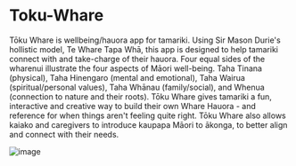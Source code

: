 # Toku-Whare
Tōku Whare is wellbeing/hauora app for tamariki. Using Sir Mason Durie's hollistic model, Te Whare Tapa Whā, this app is designed to help tamariki connect with and take-charge of their hauora. Four equal sides of the wharenui illustrate the four aspects of Māori well-being. Taha Tinana (physical), Taha Hinengaro (mental and emotional), Taha Wairua (spiritual/personal values), Taha Whānau (family/social), and Whenua (connection to nature and their roots). Tōku Whare gives tamariki a fun, interactive and creative way to build their own Whare Hauora - and reference for when things aren't feeling quite right. Tōku Whare also allows kaiako and caregivers to introduce kaupapa Māori to ākonga, to better align and connect with their needs.

![image](https://user-images.githubusercontent.com/24914335/157224419-d468e6c4-ba05-470b-a9a8-13afcdf0f6d6.png)
